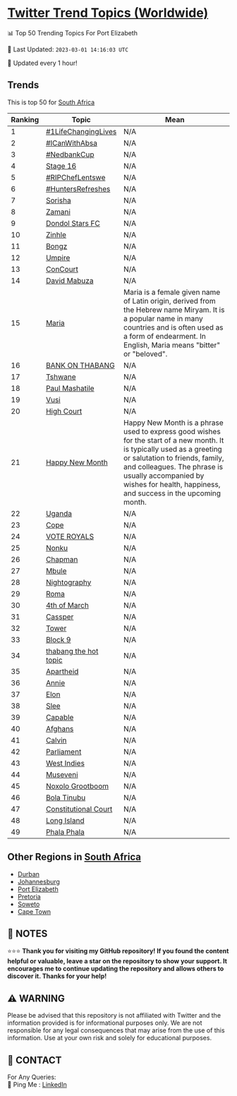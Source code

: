 [Twitter Trend Topics (Worldwide)](https://github.com/ErcinDedeoglu/Twitter-Trend-Topics)
==========


📊 Top 50 Trending Topics For Port Elizabeth

📆 Last Updated: `2023-03-01 14:16:03 UTC`

🔧 Updated every 1 hour!


## Trends

This is top 50 for [South Africa](</South Africa>)

| Ranking | Topic | Mean |
| ------- | ------------ | ------------ |
| 1 | [#1LifeChangingLives](http://twitter.com/search?q=%231LifeChangingLives) | N/A |
| 2 | [#ICanWithAbsa](http://twitter.com/search?q=%23ICanWithAbsa) | N/A |
| 3 | [#NedbankCup](http://twitter.com/search?q=%23NedbankCup) | N/A |
| 4 | [Stage 16](http://twitter.com/search?q=Stage+16) | N/A |
| 5 | [#RIPChefLentswe](http://twitter.com/search?q=%23RIPChefLentswe) | N/A |
| 6 | [#HuntersRefreshes](http://twitter.com/search?q=%23HuntersRefreshes) | N/A |
| 7 | [Sorisha](http://twitter.com/search?q=Sorisha) | N/A |
| 8 | [Zamani](http://twitter.com/search?q=Zamani) | N/A |
| 9 | [Dondol Stars FC](http://twitter.com/search?q=Dondol+Stars+FC) | N/A |
| 10 | [Zinhle](http://twitter.com/search?q=Zinhle) | N/A |
| 11 | [Bongz](http://twitter.com/search?q=Bongz) | N/A |
| 12 | [Umpire](http://twitter.com/search?q=Umpire) | N/A |
| 13 | [ConCourt](http://twitter.com/search?q=ConCourt) | N/A |
| 14 | [David Mabuza](http://twitter.com/search?q=David+Mabuza) | N/A |
| 15 | [Maria](http://twitter.com/search?q=Maria) | Maria is a female given name of Latin origin, derived from the Hebrew name Miryam. It is a popular name in many countries and is often used as a form of endearment. In English, Maria means "bitter" or "beloved". |
| 16 | [BANK ON THABANG](http://twitter.com/search?q=BANK+ON+THABANG) | N/A |
| 17 | [Tshwane](http://twitter.com/search?q=Tshwane) | N/A |
| 18 | [Paul Mashatile](http://twitter.com/search?q=Paul+Mashatile) | N/A |
| 19 | [Vusi](http://twitter.com/search?q=Vusi) | N/A |
| 20 | [High Court](http://twitter.com/search?q=High+Court) | N/A |
| 21 | [Happy New Month](http://twitter.com/search?q=Happy+New+Month) | Happy New Month is a phrase used to express good wishes for the start of a new month. It is typically used as a greeting or salutation to friends, family, and colleagues. The phrase is usually accompanied by wishes for health, happiness, and success in the upcoming month. |
| 22 | [Uganda](http://twitter.com/search?q=Uganda) | N/A |
| 23 | [Cope](http://twitter.com/search?q=Cope) | N/A |
| 24 | [VOTE ROYALS](http://twitter.com/search?q=VOTE+ROYALS) | N/A |
| 25 | [Nonku](http://twitter.com/search?q=Nonku) | N/A |
| 26 | [Chapman](http://twitter.com/search?q=Chapman) | N/A |
| 27 | [Mbule](http://twitter.com/search?q=Mbule) | N/A |
| 28 | [Nightography](http://twitter.com/search?q=Nightography) | N/A |
| 29 | [Roma](http://twitter.com/search?q=Roma) | N/A |
| 30 | [4th of March](http://twitter.com/search?q=4th+of+March) | N/A |
| 31 | [Cassper](http://twitter.com/search?q=Cassper) | N/A |
| 32 | [Tower](http://twitter.com/search?q=Tower) | N/A |
| 33 | [Block 9](http://twitter.com/search?q=Block+9) | N/A |
| 34 | [thabang the hot topic](http://twitter.com/search?q=thabang+the+hot+topic) | N/A |
| 35 | [Apartheid](http://twitter.com/search?q=Apartheid) | N/A |
| 36 | [Annie](http://twitter.com/search?q=Annie) | N/A |
| 37 | [Elon](http://twitter.com/search?q=Elon) | N/A |
| 38 | [Slee](http://twitter.com/search?q=Slee) | N/A |
| 39 | [Capable](http://twitter.com/search?q=Capable) | N/A |
| 40 | [Afghans](http://twitter.com/search?q=Afghans) | N/A |
| 41 | [Calvin](http://twitter.com/search?q=Calvin) | N/A |
| 42 | [Parliament](http://twitter.com/search?q=Parliament) | N/A |
| 43 | [West Indies](http://twitter.com/search?q=West+Indies) | N/A |
| 44 | [Museveni](http://twitter.com/search?q=Museveni) | N/A |
| 45 | [Noxolo Grootboom](http://twitter.com/search?q=Noxolo+Grootboom) | N/A |
| 46 | [Bola Tinubu](http://twitter.com/search?q=Bola+Tinubu) | N/A |
| 47 | [Constitutional Court](http://twitter.com/search?q=Constitutional+Court) | N/A |
| 48 | [Long Island](http://twitter.com/search?q=Long+Island) | N/A |
| 49 | [Phala Phala](http://twitter.com/search?q=Phala+Phala) | N/A |



## Other Regions in [South Africa](</South Africa>)

* [Durban](</South Africa/Durban.md>)
* [Johannesburg](</South Africa/Johannesburg.md>)
* [Port Elizabeth](</South Africa/Port Elizabeth.md>)
* [Pretoria](</South Africa/Pretoria.md>)
* [Soweto](</South Africa/Soweto.md>)
* [Cape Town](</South Africa/Cape Town.md>)



## 📝 NOTES

⭐⭐⭐ **Thank you for visiting my GitHub repository! If you found the content helpful or valuable, leave a star on the repository to show your support. It encourages me to continue updating the repository and allows others to discover it. Thanks for your help!**


## ⚠️ WARNING

Please be advised that this repository is not affiliated with Twitter and the information provided is for informational purposes only. We are not responsible for any legal consequences that may arise from the use of this information. Use at your own risk and solely for educational purposes.


## 📨 CONTACT

 For Any Queries:  
            🏓 Ping Me : [LinkedIn](https://www.linkedin.com/in/ercindedeoglu/)
